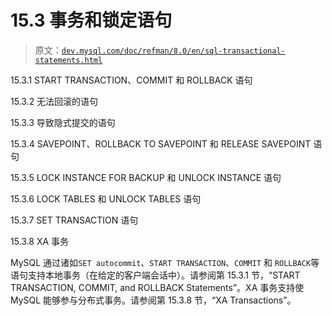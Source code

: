 # 15.3 事务和锁定语句

> 原文：[`dev.mysql.com/doc/refman/8.0/en/sql-transactional-statements.html`](https://dev.mysql.com/doc/refman/8.0/en/sql-transactional-statements.html)

15.3.1 START TRANSACTION、COMMIT 和 ROLLBACK 语句

15.3.2 无法回滚的语句

15.3.3 导致隐式提交的语句

15.3.4 SAVEPOINT、ROLLBACK TO SAVEPOINT 和 RELEASE SAVEPOINT 语句

15.3.5 LOCK INSTANCE FOR BACKUP 和 UNLOCK INSTANCE 语句

15.3.6 LOCK TABLES 和 UNLOCK TABLES 语句

15.3.7 SET TRANSACTION 语句

15.3.8 XA 事务

MySQL 通过诸如`SET autocommit`、`START TRANSACTION`、`COMMIT` 和 `ROLLBACK`等语句支持本地事务（在给定的客户端会话中）。请参阅第 15.3.1 节，“START TRANSACTION, COMMIT, and ROLLBACK Statements”。XA 事务支持使 MySQL 能够参与分布式事务。请参阅第 15.3.8 节，“XA Transactions”。
